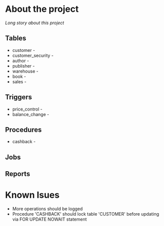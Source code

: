 # About the project
<i>Long story about this project</i>

## Tables
* customer - 
* customer_security - 
* author - 
* publisher - 
* warehouse - 
* book - 
* sales - 

## Triggers
* price_control - 
* balance_change - 

## Procedures 
* cashback - 

## Jobs

## Reports

# Known Isues
* More operations should be logged
* Procedure 'CASHBACK' should lock table 'CUSTOMER' before updating via FOR UPDATE NOWAIT statement
